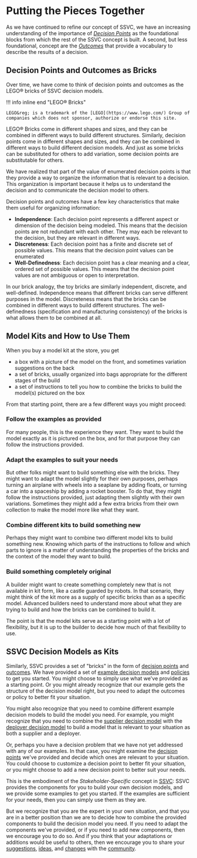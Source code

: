 # Putting the Pieces Together

As we have continued to refine our concept of SSVC, we have an increasing understanding of the importance of
[_Decision Points_](../reference/decision_points/index.md) as the foundational blocks from which the rest of the 
SSVC concept is built. A second, but less foundational, concept are the [_Outcomes_](../reference/code/outcomes.md) that
provide a vocabulary to describe the results of a decision.

## Decision Points and Outcomes as Bricks

Over time, we have come to think of decision points and outcomes as the LEGO&reg; bricks of SSVC decision models.

!!! info inline end "LEGO&reg; Bricks"

    LEGO&reg; is a trademark of the [LEGO](https://www.lego.com/) Group of companies which does not sponsor, authorize or endorse this site.

LEGO&reg; Bricks come in different shapes and sizes, and they can be combined in different ways to build different structures.
Similarly, decision points come in different shapes and sizes, and they can be combined in different ways to build 
different decision models.
And just as some bricks can be substituted for others to add variation, some decision points are substitutable for others. 

We have realized that part of the value of enumerated decision points is that they provide a way to organize the information that is
relevant to a decision. This organization is important because it helps us to understand the decision and to communicate
the decision model to others. 

Decision points and outcomes have a few key characteristics that make them useful for organizing information:

- **Independence**: Each decision point represents a different aspect or dimension of the decision being modeled. This means that
  the decision points are not redundant with each other. They may each be relevant to the decision, but they are relevant
  in different ways.
- **Discreteness**: Each decision point has a finite and discrete set of possible values. This means that the decision point
  values can be enumerated
- **Well-Definedness**: Each decision point has a clear meaning and a clear, ordered set of possible values. This means that the decision
  point values are not ambiguous or open to interpretation.

In our brick analogy, the toy bricks are similarly independent, discrete, and well-defined. 
Independence means that different bricks can serve different purposes in the model. 
Discreteness means that the bricks can be combined in different ways to build different structures.
The well-definedness (specification and manufacturing consistency) of the bricks is what allows them to be combined at all.

## Model Kits and How to Use Them

When you buy a model kit at the store, you get

- a box with a picture of the model on the front, and sometimes variation suggestions on the back
- a set of bricks, usually organized into bags appropriate for the different stages of the build
- a set of instructions to tell you how to combine the bricks to build the model(s) pictured on the box

From that starting point, there are a few different ways you might proceed:

### Follow the examples as provided

For many people, this is the experience they want.
They want to build the model exactly as it is pictured on the box, and for that purpose they can follow the instructions provided.

### Adapt the examples to suit your needs

But other folks might want to build something else with the bricks.
They might want to adapt the model slightly for their own purposes, perhaps turning an airplane with wheels into a seaplane by adding floats, or turning a car into a spaceship by adding a rocket booster.
To do that, they might follow the instructions provided, just adapting them slightly with their own variations.
Sometimes they might add a few extra bricks from their own collection to make the model more like what they want.

### Combine different kits to build something new

Perhaps they might want to combine two different model kits to build something new.
Knowing which parts of the instructions to follow and which parts to ignore is a matter of understanding the properties
of the bricks and the context of the model they want to build.

### Build something completely original

A builder might want to create something completely new that is not available in kit form, like a castle guarded by robots.
In that scenario, they might think of the kit more as a supply of specific bricks than as a specific model.
Advanced builders need to understand more about what they are trying to build and how the bricks can be combined to build it.

The point is that the model kits serve as a starting point with a lot of flexibility, but it is up to the builder
to decide how much of that flexibility to use. 

## SSVC Decision Models as Kits

Similarly, SSVC provides a set of "bricks" in the form of [decision points](../reference/decision_points/index.md)
and [outcomes](../reference/code/outcomes.md). 
We have provided a set of [example decision models](../howto/index.md) and [policies](../howto/index.md) to get you started.
You might choose to simply use what we've provided as a starting point.
Or you might already recognize that our example gets the structure of the decision model right, 
but you need to adapt the outcomes or policy to better fit your situation.

You might also recognize that you need to combine different example decision models to build the model you need.
For example, you might recognize that you need to combine the [supplier decision model](../howto/supplier_tree.md)
with the [deployer decision model](../howto/deployer_tree.md) to
build a model that is relevant to your situation as both a supplier and a deployer.

Or, perhaps you have a decision problem that we have not yet addressed with any of our examples.
In that case, you might examine the [decision points](../reference/decision_points/index.md) we've provided and 
decide which ones are relevant to your situation.
You could choose to customize a decision point to better fit your situation, or you might choose to add a new decision point
to better suit your needs.

This is the embodiment of the _Stakeholder-Specific_ concept in [SSVC](../index.md): 
SSVC provides the components for you to build your own decision models, and we provide some examples to get you started.
If the examples are sufficient for your needs, then you can simply use them as they are.

But we recognize that you are the expert in your own situation, and that you are in a better position than we are to 
decide how to combine the provided components to build the decision model you need.
If you need to adapt the components we've provided, or if you need to add new components, then we encourage you to do so.
And if you think that your adaptations or additions would be useful to others, then we encourage you to share your
[suggestions](https://github.com/CERTCC/SSVC/issues), [ideas](https://github.com/CERTCC/SSVC/discussions), and
[changes](https://github.com/CERTCC/SSVC/pulls) with the [community](https://github.com/CERTCC/SSVC).

